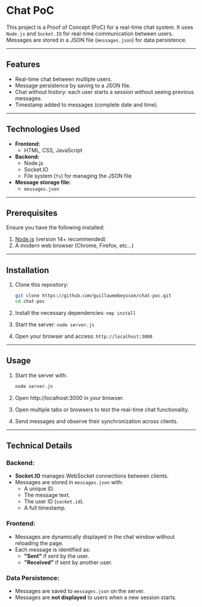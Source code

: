 # Chat PoC

This project is a Proof of Concept (PoC) for a real-time chat system. It uses `Node.js` and `Socket.IO` for real-time communication between users. Messages are stored in a JSON file (`messages.json`) for data persistence.

---

## Features

- Real-time chat between multiple users.
- Message persistence by saving to a JSON file.
- Chat without history: each user starts a session without seeing previous messages.
- Timestamp added to messages (complete date and time).

---

## Technologies Used

- **Frontend:**
  - HTML, CSS, JavaScript
- **Backend:**
  - Node.js
  - Socket.IO
  - File system (`fs`) for managing the JSON file
- **Message storage file:**
  - `messages.json`

---

## Prerequisites

Ensure you have the following installed:

1. [Node.js](https://nodejs.org) (version 14+ recommended)
2. A modern web browser (Chrome, Firefox, etc...)

---

## Installation

1. Clone this repository:

   ```bash
   git clone https://github.com/guillaumebeysson/chat-poc.git
   cd chat-poc

2. Install the necessary dependencies:
`nmp install`

3. Start the server:
`node server.js`

4. Open your browser and access:
`http://localhost:3000`

---

## Usage

1. Start the server with:

   ```bash
   node server.js

2. Open http://localhost:3000 in your browser.

3. Open multiple tabs or browsers to test the real-time chat functionality.

4. Send messages and observe their synchronization across clients.

---

## Technical Details

### Backend:
- **Socket.IO** manages WebSocket connections between clients.
- Messages are stored in `messages.json` with:
  - A unique ID.
  - The message text.
  - The user ID (`socket.id`).
  - A full timestamp.

### Frontend:
- Messages are dynamically displayed in the chat window without reloading the page.
- Each message is identified as:
  - **"Sent"** if sent by the user.
  - **"Received"** if sent by another user.

### Data Persistence:
- Messages are saved to `messages.json` on the server.
- Messages are **not displayed** to users when a new session starts.

